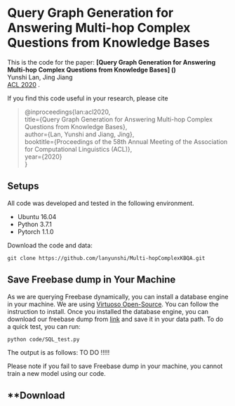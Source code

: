 # **Query Graph Generation for Answering Multi-hop Complex Questions from Knowledge Bases**
This is the code for the paper:
**[Query Graph Generation for Answering Multi-hop Complex Questions from Knowledge Bases]
()**\
Yunshi Lan, Jing Jiang\
[ACL 2020](https://acl2020.org/) .

If you find this code useful in your research, please cite
>@inproceedings{lan:acl2020,\
>title={Query Graph Generation for Answering Multi-hop Complex Questions from Knowledge Bases},\
>author={Lan, Yunshi and Jiang, Jing},\
>booktitle={Proceedings of the 58th Annual Meeting of the Association for Computational Linguistics (ACL)},\
>year={2020}\
>}

## **Setups** 
All code was developed and tested in the following environment. 
- Ubuntu 16.04
- Python 3.7.1
- Pytorch 1.1.0

Download the code and data:
```
git clone https://github.com/lanyunshi/Multi-hopComplexKBQA.git
```

## **Save Freebase dump in Your Machine**
As we are querying Freebase dynamically, you can install a database engine in your machine. We are using [Virtuoso Open-Source](https://github.com/openlink/virtuoso-opensource). You can follow the instruction to install.
Once you installed the database engine, you can download our freebase dump from [link]() and save it in your data path.
To do a quick test, you can run:
```
python code/SQL_test.py
```
The output is as follows:
TO DO !!!!!

Please note if you fail to save Freebase dump in your machine, you cannot train a new model using our code.

## **Download
